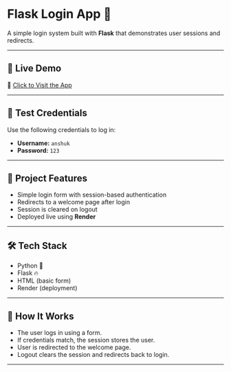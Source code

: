 # Flask Login App 🔐

A simple login system built with **Flask** that demonstrates user sessions and redirects.

---

## 🚀 Live Demo

🔗 [Click to Visit the App](https://flask-login-app-p21z.onrender.com)

---

## 👤 Test Credentials

Use the following credentials to log in:

- **Username:** `anshuk`  
- **Password:** `123`

---

## 📂 Project Features

- Simple login form with session-based authentication
- Redirects to a welcome page after login
- Session is cleared on logout
- Deployed live using **Render**

---

## 🛠️ Tech Stack

- Python 🐍
- Flask 🔥
- HTML (basic form)
- Render (deployment)

---

## 🧠 How It Works

- The user logs in using a form.
- If credentials match, the session stores the user.
- User is redirected to the welcome page.
- Logout clears the session and redirects back to login.

---
